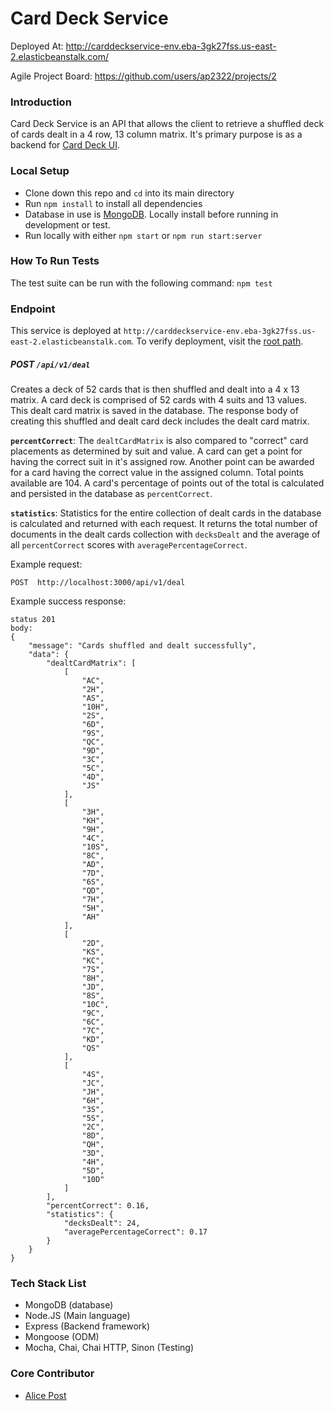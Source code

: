 # Card Deck Service

Deployed At: http://carddeckservice-env.eba-3gk27fss.us-east-2.elasticbeanstalk.com/

Agile Project Board: https://github.com/users/ap2322/projects/2

### Introduction
Card Deck Service is an API that allows the client to retrieve a shuffled deck of cards dealt in a 4 row, 13 column matrix. It's primary purpose is as a backend for [Card Deck UI](https://github.com/ap2322/card-deck-ui/).


### Local Setup
- Clone down this repo and `cd` into its main directory
- Run `npm install` to install all dependencies
- Database in use is [MongoDB](https://docs.mongodb.com/manual/). Locally install before running in development or test.
- Run locally with either `npm start` or `npm run start:server`

### How To Run Tests
The test suite can be run with the following command: `npm test`

### Endpoint
This service is deployed at `http://carddeckservice-env.eba-3gk27fss.us-east-2.elasticbeanstalk.com`. To verify deployment, visit the [root path](http://carddeckservice-env.eba-3gk27fss.us-east-2.elasticbeanstalk.com/).

##### POST `/api/v1/deal`
Creates a deck of 52 cards that is then shuffled and dealt into a 4 x 13 matrix. A card deck is comprised of 52 cards with 4 suits and 13 values. This dealt card matrix is saved in the database. The response body of creating this shuffled and dealt card deck includes the dealt card matrix.

**`percentCorrect`**: The `dealtCardMatrix` is also compared to "correct" card placements as determined by suit and value. A card can get a point for having the correct suit in it's assigned row. Another point can be awarded for a card having the correct value in the assigned column. Total points available are 104. A card's percentage of points out of the total is calculated and persisted in the database as `percentCorrect`.

**`statistics`**: Statistics for the entire collection of dealt cards in the database is calculated and returned with each request. It returns the total number of documents in the dealt cards collection with `decksDealt` and the average of all `percentCorrect` scores with `averagePercentageCorrect`.

Example request:
```
POST  http://localhost:3000/api/v1/deal
```

Example success response:
```
status 201
body:
{
    "message": "Cards shuffled and dealt successfully",
    "data": {
        "dealtCardMatrix": [
            [
                "AC",
                "2H",
                "AS",
                "10H",
                "2S",
                "6D",
                "9S",
                "QC",
                "9D",
                "3C",
                "5C",
                "4D",
                "JS"
            ],
            [
                "3H",
                "KH",
                "9H",
                "4C",
                "10S",
                "8C",
                "AD",
                "7D",
                "6S",
                "QD",
                "7H",
                "5H",
                "AH"
            ],
            [
                "2D",
                "KS",
                "KC",
                "7S",
                "8H",
                "JD",
                "8S",
                "10C",
                "9C",
                "6C",
                "7C",
                "KD",
                "QS"
            ],
            [
                "4S",
                "JC",
                "JH",
                "6H",
                "3S",
                "5S",
                "2C",
                "8D",
                "QH",
                "3D",
                "4H",
                "5D",
                "10D"
            ]
        ],
        "percentCorrect": 0.16,
        "statistics": {
            "decksDealt": 24,
            "averagePercentageCorrect": 0.17
        }
    }
}
```


### Tech Stack List
- MongoDB (database)
- Node.JS (Main language)
- Express (Backend framework)
- Mongoose (ODM)
- Mocha, Chai, Chai HTTP, Sinon (Testing)

### Core Contributor
- [Alice Post](https://github.com/ap2322)
